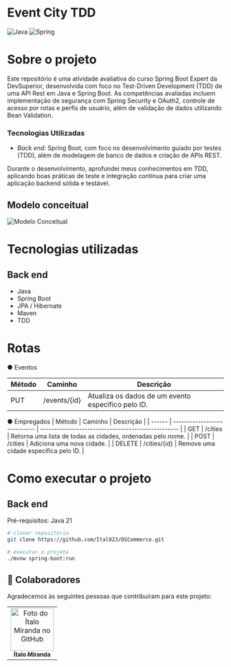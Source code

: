 # Event City TDD
![Java](https://img.shields.io/badge/java-%23ED8B00.svg?style=for-the-badge&logo=openjdk&logoColor=white)
![Spring](https://img.shields.io/badge/spring-%236DB33F.svg?style=for-the-badge&logo=spring&logoColor=white)

# Sobre o projeto

Este repositório é uma atividade avaliativa do curso Spring Boot Expert da DevSuperior, desenvolvida com foco no Test-Driven Development (TDD) de uma API Rest em Java e Spring Boot. As competências avaliadas incluem implementação de segurança com Spring Security e OAuth2, controle de acesso por rotas e perfis de usuário, além de validação de dados utilizando Bean Validation.

### Tecnologias Utilizadas

- *Back end*: Spring Boot, com foco no desenvolvimento guiado por testes (TDD), além de modelagem de banco de dados e criação de APIs REST.
  
Durante o desenvolvimento, aprofundei meus conhecimentos em TDD, aplicando boas práticas de teste e integração contínua para criar uma aplicação backend sólida e testável.

## Modelo conceitual
![Modelo Conceitual](/assertsReadme/diagrama.png)

# Tecnologias utilizadas
## Back end
- Java
- Spring Boot
- JPA / Hibernate
- Maven
- TDD

# Rotas
&#9679;	Eventos

| Método | Caminho                      | Descrição                                           |
| ------ | ---------------------------- | -------------------------------------------------- |
| PUT    | /events/{id}                 | Atualiza os dados de um evento específico pelo ID.	 |

&#9679;	Empregados
| Método | Caminho                      | Descrição                                           |
| ------ | ---------------------------- | -------------------------------------------------- | 
| GET    | /cities             | Retorna uma lista de todas as cidades, ordenadas pelo nome.             | 
| POST   | /cities                   |	Adiciona uma nova cidade.                              |
| DELETE   | /cities/{id}	                   |		Remove uma cidade específica pelo ID.                            |


# Como executar o projeto

## Back end
Pré-requisitos: Java 21

```bash
# clonar repositório
git clone https://github.com/Ital023/DSCommerce.git

# executar o projeto
./mvnw spring-boot:run
```

## 🤝 Colaboradores

Agradecemos às seguintes pessoas que contribuíram para este projeto:

<table>
  <tr>
    <td align="center">
      <a href="https://github.com/Ital023" title="Github do Ítalo Miranda">
        <img src="https://avatars.githubusercontent.com/u/113559117?v=4" width="100px;" alt="Foto do Ítalo Miranda no GitHub"/><br>
        <sub>
          <b>Ítalo Miranda</b>
        </sub>
      </a>
    </td>
  </tr>
</table>
